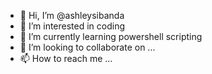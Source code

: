 - 👋 Hi, I’m @ashleysibanda
- 👀 I’m interested in coding
- 🌱 I’m currently learning powershell scripting
- 💞️ I’m looking to collaborate on ...
- 📫 How to reach me ...

<!---
ashleysibanda/ashleysibanda is a ✨ special ✨ repository because its `README.md` (this file) appears on your GitHub profile.
You can click the Preview link to take a look at your changes.
--->
